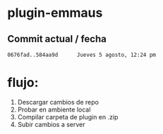 # plugin-emmaus
## Commit actual       / fecha
    0676fad..584aa9d      Jueves 5 agosto, 12:24 pm

 # flujo:

 1. Descargar cambios de repo
 2. Probar en ambiente local
 3. Compilar carpeta de plugin en .zip
 4. Subir cambios a server